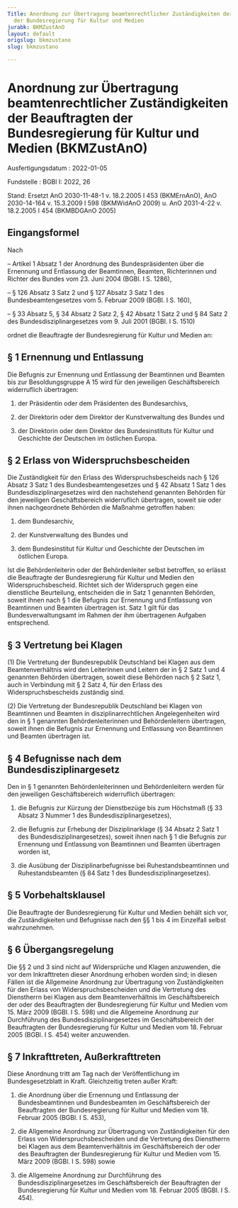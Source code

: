 ```yaml
---
Title: Anordnung zur Übertragung beamtenrechtlicher Zuständigkeiten der Beauftragten
  der Bundesregierung für Kultur und Medien
jurabk: BKMZustAnO
layout: default
origslug: bkmzustano
slug: bkmzustano

---
```


# Anordnung zur Übertragung beamtenrechtlicher Zuständigkeiten der Beauftragten der Bundesregierung für Kultur und Medien (BKMZustAnO)

Ausfertigungsdatum
:   2022-01-05

Fundstelle
:   BGBl I: 2022, 26

Stand: Ersetzt AnO 2030-11-48-1 v. 18.2.2005 I 453 (BKMErnAnO), AnO 2030-14-164 v. 15.3.2009 I 598 (BKMWidAnO 2009) u. AnO 2031-4-22 v. 18.2.2005 I 454 (BKMBDGAnO 2005)

## Eingangsformel

Nach

–   Artikel 1 Absatz 1 der Anordnung des Bundespräsidenten über die
    Ernennung und Entlassung der Beamtinnen, Beamten, Richterinnen und
    Richter des Bundes vom 23. Juni 2004 (BGBl. I S. 1286),


–   § 126 Absatz 3 Satz 2 und § 127 Absatz 3 Satz 1 des
    Bundesbeamtengesetzes vom 5. Februar 2009 (BGBl. I S. 160),


–   § 33 Absatz 5, § 34 Absatz 2 Satz 2, § 42 Absatz 1 Satz 2 und § 84
    Satz 2 des Bundesdisziplinargesetzes vom 9. Juli 2001 (BGBl. I S.
    1510)



ordnet die Beauftragte der Bundesregierung für Kultur und Medien an:


## § 1 Ernennung und Entlassung

Die Befugnis zur Ernennung und Entlassung der Beamtinnen und Beamten
bis zur Besoldungsgruppe A 15 wird für den jeweiligen Geschäftsbereich
widerruflich übertragen:

1.  der Präsidentin oder dem Präsidenten des Bundesarchivs,


2.  der Direktorin oder dem Direktor der Kunstverwaltung des Bundes und


3.  der Direktorin oder dem Direktor des Bundesinstituts für Kultur und
    Geschichte der Deutschen im östlichen Europa.





## § 2 Erlass von Widerspruchsbescheiden

Die Zuständigkeit für den Erlass des Widerspruchsbescheids nach § 126
Absatz 3 Satz 1 des Bundesbeamtengesetzes und § 42 Absatz 1 Satz 1 des
Bundesdisziplinargesetzes wird den nachstehend genannten Behörden für
den jeweiligen Geschäftsbereich widerruflich übertragen, soweit sie
oder ihnen nachgeordnete Behörden die Maßnahme getroffen haben:

1.  dem Bundesarchiv,


2.  der Kunstverwaltung des Bundes und


3.  dem Bundesinstitut für Kultur und Geschichte der Deutschen im
    östlichen Europa.



Ist die Behördenleiterin oder der Behördenleiter selbst betroffen, so
erlässt die Beauftragte der Bundesregierung für Kultur und Medien den
Widerspruchsbescheid. Richtet sich der Widerspruch gegen eine
dienstliche Beurteilung, entscheiden die in Satz 1 genannten Behörden,
soweit ihnen nach § 1 die Befugnis zur Ernennung und Entlassung von
Beamtinnen und Beamten übertragen ist. Satz 1 gilt für das
Bundesverwaltungsamt im Rahmen der ihm übertragenen Aufgaben
entsprechend.


## § 3 Vertretung bei Klagen

(1) Die Vertretung der Bundesrepublik Deutschland bei Klagen aus dem
Beamtenverhältnis wird den Leiterinnen und Leitern der in § 2 Satz 1
und 4 genannten Behörden übertragen, soweit diese Behörden nach § 2
Satz 1, auch in Verbindung mit § 2 Satz 4, für den Erlass des
Widerspruchsbescheids zuständig sind.

(2) Die Vertretung der Bundesrepublik Deutschland bei Klagen von
Beamtinnen und Beamten in disziplinarrechtlichen Angelegenheiten wird
den in § 1 genannten Behördenleiterinnen und Behördenleitern
übertragen, soweit ihnen die Befugnis zur Ernennung und Entlassung von
Beamtinnen und Beamten übertragen ist.


## § 4 Befugnisse nach dem Bundesdisziplinargesetz

Den in § 1 genannten Behördenleiterinnen und Behördenleitern werden
für den jeweiligen Geschäftsbereich widerruflich übertragen:

1.  die Befugnis zur Kürzung der Dienstbezüge bis zum Höchstmaß (§ 33
    Absatz 3 Nummer 1 des Bundesdisziplinargesetzes),


2.  die Befugnis zur Erhebung der Disziplinarklage (§ 34 Absatz 2 Satz 1
    des Bundesdisziplinargesetzes), soweit ihnen nach § 1 die Befugnis zur
    Ernennung und Entlassung von Beamtinnen und Beamten übertragen worden
    ist,


3.  die Ausübung der Disziplinarbefugnisse bei Ruhestandsbeamtinnen und
    Ruhestandsbeamten (§ 84 Satz 1 des Bundesdisziplinargesetzes).





## § 5 Vorbehaltsklausel

Die Beauftragte der Bundesregierung für Kultur und Medien behält sich
vor, die Zuständigkeiten und Befugnisse nach den §§ 1 bis 4 im
Einzelfall selbst wahrzunehmen.


## § 6 Übergangsregelung

Die §§ 2 und 3 sind nicht auf Widersprüche und Klagen anzuwenden, die
vor dem Inkrafttreten dieser Anordnung erhoben worden sind; in diesen
Fällen ist die Allgemeine Anordnung zur Übertragung von
Zuständigkeiten für den Erlass von Widerspruchsbescheiden und die
Vertretung des Dienstherrn bei Klagen aus dem Beamtenverhältnis im
Geschäftsbereich der oder des Beauftragten der Bundesregierung für
Kultur und Medien vom 15. März 2009 (BGBl. I S. 598) und die
Allgemeine Anordnung zur Durchführung des Bundesdisziplinargesetzes im
Geschäftsbereich der Beauftragten der Bundesregierung für Kultur und
Medien vom 18. Februar 2005 (BGBl. I S. 454) weiter anzuwenden.


## § 7 Inkrafttreten, Außerkrafttreten

Diese Anordnung tritt am Tag nach der Veröffentlichung im
Bundesgesetzblatt in Kraft. Gleichzeitig treten außer Kraft:

1.  die Anordnung über die Ernennung und Entlassung der Bundesbeamtinnen
    und Bundesbeamten im Geschäftsbereich der Beauftragten der
    Bundesregierung für Kultur und Medien vom 18. Februar 2005 (BGBl. I S.
    453),


2.  die Allgemeine Anordnung zur Übertragung von Zuständigkeiten für den
    Erlass von Widerspruchsbescheiden und die Vertretung des Dienstherrn
    bei Klagen aus dem Beamtenverhältnis im Geschäftsbereich der oder des
    Beauftragten der Bundesregierung für Kultur und Medien vom 15. März
    2009 (BGBl. I S. 598) sowie


3.  die Allgemeine Anordnung zur Durchführung des
    Bundesdisziplinargesetzes im Geschäftsbereich der Beauftragten der
    Bundesregierung für Kultur und Medien vom 18. Februar 2005 (BGBl. I S.
    454).




